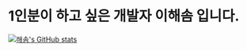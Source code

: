 # 1인분이 하고 싶은 개발자 이해솜 입니다.

[![해솜's GitHub stats](https://github-readme-stats.vercel.app/api?username=Sea-cotton&theme=tokyonight)](https://github.com/Sea-cotton/github-readme-stats)
